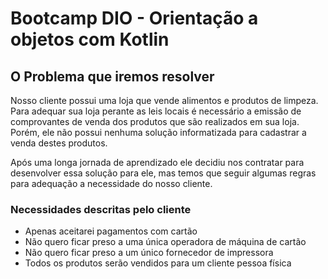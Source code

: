 # Bootcamp DIO - Orientação a objetos com Kotlin

## O Problema que iremos resolver

Nosso cliente possui uma loja que vende alimentos e produtos de limpeza. Para adequar sua loja perante as leis locais é necessário  a emissão de comprovantes de venda dos produtos que são realizados em sua loja. Porém, ele não possui nenhuma solução informatizada para cadastrar a venda destes produtos.

Após uma longa jornada de aprendizado ele decidiu nos contratar para desenvolver essa solução para ele, mas temos que seguir algumas regras para adequação a necessidade do nosso cliente.

### Necessidades descritas pelo cliente

* Apenas aceitarei pagamentos com cartão
* Não quero ficar preso a uma única operadora de máquina de cartão
* Não quero ficar preso a um único fornecedor de impressora
* Todos os produtos serão vendidos para um cliente pessoa física
